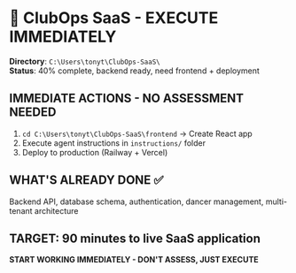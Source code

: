 # 🚀 ClubOps SaaS - EXECUTE IMMEDIATELY

**Directory**: `C:\Users\tonyt\ClubOps-SaaS\`  
**Status**: 40% complete, backend ready, need frontend + deployment

## IMMEDIATE ACTIONS - NO ASSESSMENT NEEDED
1. `cd C:\Users\tonyt\ClubOps-SaaS\frontend` → Create React app
2. Execute agent instructions in `instructions/` folder  
3. Deploy to production (Railway + Vercel)

## WHAT'S ALREADY DONE ✅
Backend API, database schema, authentication, dancer management, multi-tenant architecture

## TARGET: 90 minutes to live SaaS application

**START WORKING IMMEDIATELY - DON'T ASSESS, JUST EXECUTE**
